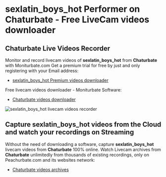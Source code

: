 # sexlatin_boys_hot Performer on Chaturbate - Free LiveCam videos downloader

## Chaturbate Live Videos Recorder

Monitor and record livecam videos of **sexlatin_boys_hot** from **Chaturbate** with Moniturbate.com
Get a premium trial for free by just and only registering with your Email address:
* [sexlatin_boys_hot Premium videos downloader](https://moniturbate.com/request-demo-licence-key.html)

Free livecam videos downloader - Moniturbate Software:
* [Chaturbate videos downloader](https://moniturbate.com/moniturbate-download-software.html)

![sexlatin_boys_hot livecam videos recorder](https://peachurnet.com/templates/moniturbate-software.png)


## Capture sexlatin_boys_hot videos from the Cloud and watch your recordings on Streaming

Without the need of downloading a software, capture **sexlatin_boys_hot** livecam videos from **Chaturbate** 100% online.
Watch Livecam archives from **Chaturbate** unlimitedly from thousands of existing recordings, only on Peachurbate.com and its websites network:
* [Chaturbate videos archives](https://peachurnet.com/)